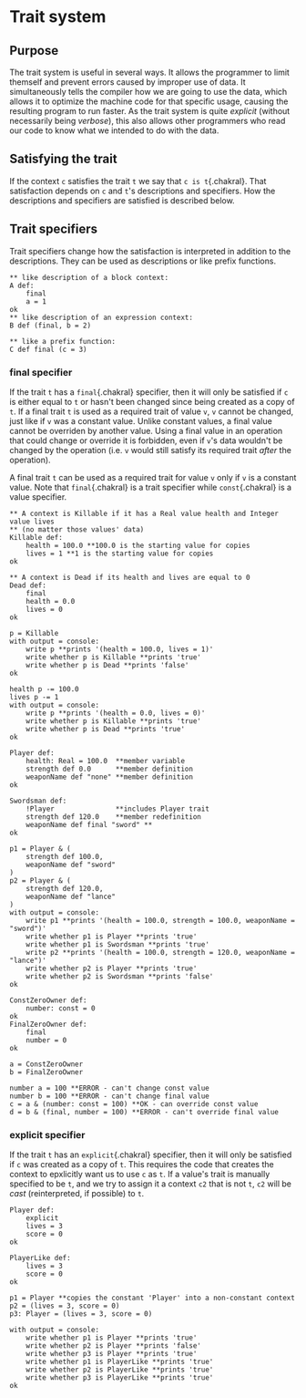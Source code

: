 # Trait system

## Purpose
The trait system is useful in several ways. It allows the programmer to limit themself and prevent errors caused by improper use of data. It simultaneously tells the compiler how we are going to use the data, which allows it to optimize the machine code for that specific usage, causing the resulting program to run faster. As the trait system is quite *explicit* (without necessarily being *verbose*), this also allows other programmers who read our code to know what we intended to do with the data.

## Satisfying the trait
If the context `c` satisfies the trait `t` we say that `c is t`{.chakral}. That satisfaction depends on `c` and `t`'s descriptions and specifiers. How the descriptions and specifiers are satisfied is described below.

## Trait specifiers
Trait specifiers change how the satisfaction is interpreted in addition to the descriptions. They can be used as descriptions or like prefix functions.

```{.chakral caption="Example of a final trait specifier"}
** like description of a block context:
A def:
    final
    a = 1
ok
** like description of an expression context:
B def (final, b = 2)

** like a prefix function:
C def final (c = 3)
```

### final specifier
If the trait `t` has a `final`{.chakral} specifier, then it will only be satisfied if `c` is either equal to `t` or hasn't been changed since being created as a copy of `t`. If a final trait `t` is used as a required trait of value `v`, `v` cannot be changed, just like if `v` was a constant value. Unlike constant values, a final value cannot be overriden by another value. Using a final value in an operation that could change or override it is forbidden, even if `v`'s data wouldn't be changed by the operation (i.e. `v` would still satisfy its required trait *after* the operation).

A final trait `t` can be used as a required trait for value `v` only if `v` is a constant value. Note that `final`{.chakral} is a trait specifier while `const`{.chakral} is a value specifier.

```{.chakral caption="Example of the difference between final and non-final traits"}
** A context is Killable if it has a Real value health and Integer value lives
** (no matter those values' data)
Killable def:
    health = 100.0 **100.0 is the starting value for copies
    lives = 1 **1 is the starting value for copies
ok

** A context is Dead if its health and lives are equal to 0
Dead def:
    final
    health = 0.0
    lives = 0
ok

p = Killable
with output = console:
    write p **prints '(health = 100.0, lives = 1)'
    write whether p is Killable **prints 'true'
    write whether p is Dead **prints 'false'
ok

health p -= 100.0
lives p -= 1
with output = console:
    write p **prints '(health = 0.0, lives = 0)'
    write whether p is Killable **prints 'true'
    write whether p is Dead **prints 'true'
ok
```

```{.chakral caption="Example of the difference between a definition and a final valued member"}
Player def:
    health: Real = 100.0  **member variable
    strength def 0.0      **member definition
    weaponName def "none" **member definition
ok

Swordsman def:
    !Player               **includes Player trait
    strength def 120.0    **member redefinition
    weaponName def final "sword" **
ok

p1 = Player & (
    strength def 100.0,
    weaponName def "sword"
)
p2 = Player & (
    strength def 120.0,
    weaponName def "lance"
)
with output = console:
    write p1 **prints '(health = 100.0, strength = 100.0, weaponName = "sword")'
    write whether p1 is Player **prints 'true'
    write whether p1 is Swordsman **prints 'true'
    write p2 **prints '(health = 100.0, strength = 120.0, weaponName = "lance")'
    write whether p2 is Player **prints 'true'
    write whether p2 is Swordsman **prints 'false'
ok
```

```{.chakral caption="Limitations of const and final values"}
ConstZeroOwner def:
    number: const = 0
ok
FinalZeroOwner def:
    final
    number = 0
ok

a = ConstZeroOwner
b = FinalZeroOwner

number a = 100 **ERROR - can't change const value
number b = 100 **ERROR - can't change final value
c = a & (number: const = 100) **OK - can override const value
d = b & (final, number = 100) **ERROR - can't override final value
```

### explicit specifier
If the trait `t` has an `explicit`{.chakral} specifier, then it will only be satisfied if `c` was created as a copy of `t`. This requires the code that creates the context to epxlicitly want us to use `c` as `t`. If a value's trait is manually specified to be `t`, and we try to assign it a context `c2` that is not `t`, `c2` will be *cast* (reinterpreted, if possible) to `t`.

```{.chakral caption="Example of the difference between explicit and non-explicit traits"}
Player def:
    explicit
    lives = 3
    score = 0
ok

PlayerLike def:
    lives = 3
    score = 0
ok

p1 = Player **copies the constant 'Player' into a non-constant context
p2 = (lives = 3, score = 0)
p3: Player = (lives = 3, score = 0)
 
with output = console:
    write whether p1 is Player **prints 'true'
    write whether p2 is Player **prints 'false'
    write whether p3 is Player **prints 'true'
    write whether p1 is PlayerLike **prints 'true'
    write whether p2 is PlayerLike **prints 'true'
    write whether p3 is PlayerLike **prints 'true'
ok
```